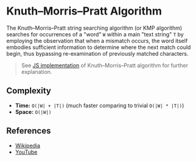 # Knuth–Morris–Pratt Algorithm

The Knuth–Morris–Pratt string searching algorithm (or
KMP algorithm) searches for occurrences of a "word" `W`
within a main "text string" `T` by employing the
observation that when a mismatch occurs, the word itself
embodies sufficient information to determine where the
next match could begin, thus bypassing re-examination
of previously matched characters.

> See [JS implementation](KnuthMorris.js) of Knuth–Morris–Pratt algorithm for further explanation.

## Complexity

- **Time:** `O(|W| + |T|)` (much faster comparing to trivial `O(|W| * |T|)`)
- **Space:** `O(|W|)`

## References

- [Wikipedia](https://en.wikipedia.org/wiki/Knuth%E2%80%93Morris%E2%80%93Pratt_algorithm)
- [YouTube](https://www.youtube.com/watch?v=GTJr8OvyEVQ&list=PLLXdhg_r2hKA7DPDsunoDZ-Z769jWn4R8)